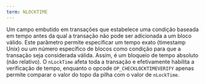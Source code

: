 ```yaml
---
term: NLOCKTIME
---
```


Um campo embutido em transações que estabelece uma condição baseada em tempo antes da qual a transação não pode ser adicionada a um bloco válido. Este parâmetro permite especificar um tempo exato (timestamp Unix) ou um número específico de blocos como condição para que a transação seja considerada válida. Assim, é um bloqueio de tempo absoluto (não relativo). O `nLockTime` afeta toda a transação e efetivamente habilita a verificação de tempo, enquanto o opcode `OP_CHECKLOCKTIMEVERIFY` apenas permite comparar o valor do topo da pilha com o valor de `nLockTime`.